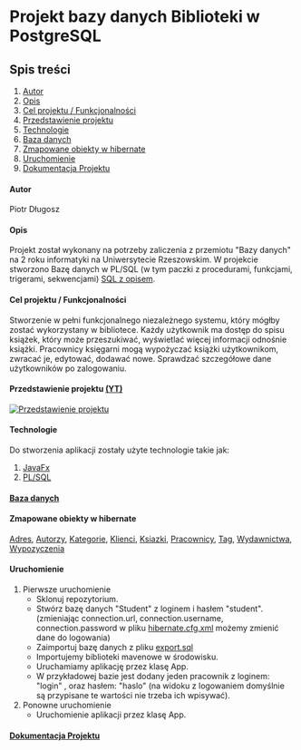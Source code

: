
# Projekt bazy danych Biblioteki w PostgreSQL

## Spis treści
1. [Autor](https://github.com/piotranon/BD_2020_DlugoszPiotr#autor)
1. [Opis](https://github.com/piotranon/BD_2020_DlugoszPiotr#opis)
1. [Cel projektu / Funkcjonalności](https://github.com/piotranon/BD_2020_DlugoszPiotr#cel-projektu--funkcjonalno%C5%9Bci)
1. [Przedstawienie projektu](https://github.com/piotranon/BD_2020_DlugoszPiotr#przedstawienie-projektu)
1. [Technologie](https://github.com/piotranon/BD_2020_DlugoszPiotr#technologie)
1. [Baza danych](https://github.com/piotranon/BD_2020_DlugoszPiotr/blob/master/docs/sql.md) 
1. [Zmapowane obiekty w hibernate](https://github.com/piotranon/BD_2020_DlugoszPiotr#zmapowane-obiekty-w-hibernate)
1. [Uruchomienie](https://github.com/piotranon/BD_2020_DlugoszPiotr#uruchomienie)
1. [Dokumentacja Projektu](https://github.com/piotranon/BD_2020_DlugoszPiotr/blob/master/docs/Piotr%20D%C5%82ugosz%20Dokumentacja.docx)

#### Autor
Piotr Długosz

#### Opis
Projekt został wykonany na potrzeby zaliczenia z przemiotu "Bazy danych" na 2 roku informatyki na Uniwersytecie Rzeszowskim.
W projekcie stworzono Bazę danych w PL/SQL (w tym paczki z procedurami, funkcjami, trigerami, sekwencjami) [SQL z opisem](https://github.com/piotranon/BD_2020_DlugoszPiotr/blob/master/docs/sql.md).

#### Cel projektu / Funkcjonalności
Stworzenie w pełni funkcjonalnego niezależnego systemu, który mógłby zostać wykorzystany w bibliotece. Każdy użytkownik ma dostęp do spisu książek, który może przeszukiwać, wyświetlać więcej informacji odnośnie książki. Pracownicy księgarni mogą wypożyczać książki użytkownikom, zwracać je, edytować, dodawać nowe. Sprawdzać szczegółowe dane użytkowników po zalogowaniu.

#### Przedstawienie projektu [(YT)](https://www.youtube.com/watch?v=Bp3E7BYhgSk)
[![Przedstawienie projektu](https://img.youtube.com/vi/Bp3E7BYhgSk/maxresdefault.jpg)](https://www.youtube.com/watch?v=Bp3E7BYhgSk)

#### Technologie
Do stworzenia aplikacji zostały użyte technologie takie jak:
1. [JavaFx](https://openjfx.io/)
1. [PL/SQL](https://www.oracle.com/pl/database/technologies/appdev/plsql.html)

#### [Baza danych](https://github.com/piotranon/BD_2020_DlugoszPiotr/blob/master/docs/sql.md)

#### Zmapowane obiekty w hibernate

[Adres](https://github.com/piotranon/BD_2020_DlugoszPiotr/blob/5ec9a7fb946c9ab7cfd4f8f40856304629181e05/DB/src/main/java/entity/Adres.java#L8), [Autorzy](https://github.com/piotranon/BD_2020_DlugoszPiotr/blob/5ec9a7fb946c9ab7cfd4f8f40856304629181e05/DB/src/main/java/entity/Autorzy.java#L8), [Kategorie](https://github.com/piotranon/BD_2020_DlugoszPiotr/blob/5ec9a7fb946c9ab7cfd4f8f40856304629181e05/DB/src/main/java/entity/Kategorie.java#L8), [Klienci](https://github.com/piotranon/BD_2020_DlugoszPiotr/blob/5ec9a7fb946c9ab7cfd4f8f40856304629181e05/DB/src/main/java/entity/Klienci.java#L8), [Ksiazki](https://github.com/piotranon/BD_2020_DlugoszPiotr/blob/5ec9a7fb946c9ab7cfd4f8f40856304629181e05/DB/src/main/java/entity/Ksiazki.java#L10), [Pracownicy](https://github.com/piotranon/BD_2020_DlugoszPiotr/blob/5ec9a7fb946c9ab7cfd4f8f40856304629181e05/DB/src/main/java/entity/Pracownicy.java#L9), [Tag](https://github.com/piotranon/BD_2020_DlugoszPiotr/blob/5ec9a7fb946c9ab7cfd4f8f40856304629181e05/DB/src/main/java/entity/Tag.java#L8), [Wydawnictwa](https://github.com/piotranon/BD_2020_DlugoszPiotr/blob/5ec9a7fb946c9ab7cfd4f8f40856304629181e05/DB/src/main/java/entity/Wydawnictwa.java#L8), [Wypozyczenia](https://github.com/piotranon/BD_2020_DlugoszPiotr/blob/5ec9a7fb946c9ab7cfd4f8f40856304629181e05/DB/src/main/java/entity/Wypozyczenia.java#L9)

#### Uruchomienie
1. Pierwsze uruchomienie
   * Sklonuj repozytorium.
   * Stwórz bazę danych "Student" z loginem i hasłem "student". (zmieniając connection.url, connection.username, connection.password  w pliku [hibernate.cfg.xml](https://github.com/piotranon/BD_2020_DlugoszPiotr/blob/master/DB/src/main/resources/hibernate.cfg.xml) możemy zmienić dane do logowania)
   * Zaimportuj bazę danych z pliku [export.sql](https://github.com/piotranon/BD_2020_DlugoszPiotr/blob/master/export.sql)
   * Importujemy biblioteki mavenowe w środowisku.
   * Uruchamiamy aplikację przez klasę App.
   * W przykładowej bazie jest dodany jeden pracownik z loginem: "login" , oraz hasłem: "haslo" (na widoku z logowaniem domyślnie są przypisane te wartości nie trzeba ich wpisywać).
2. Ponowne uruchomienie
   * Uruchomienie aplikacji przez klasę App.
   
#### [Dokumentacja Projektu](https://github.com/piotranon/BD_2020_DlugoszPiotr/blob/master/docs/Piotr%20D%C5%82ugosz%20Dokumentacja.docx)

